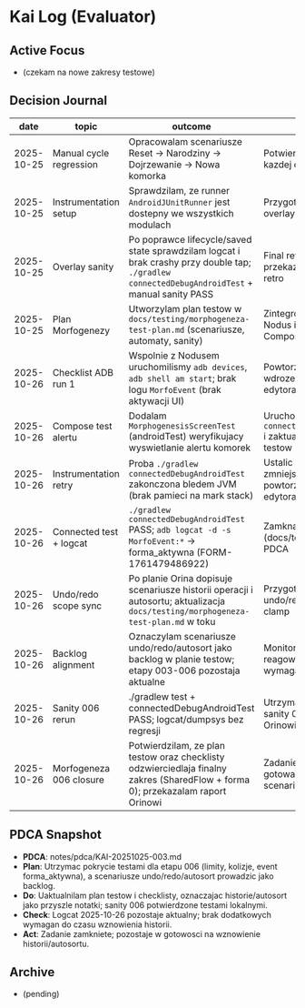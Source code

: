 # Kai Log (Evaluator)

## Active Focus
- (czekam na nowe zakresy testowe)

## Decision Journal
| date | topic | outcome | next |
|------|-------|---------|------|
| 2025-10-25 | Manual cycle regression | Opracowalam scenariusze Reset -> Narodziny -> Dojrzewanie -> Nowa komorka | Potwierdzic wykonanie po kazdej dostawie Lumena |
| 2025-10-25 | Instrumentation setup | Sprawdzilam, ze runner `AndroidJUnitRunner` jest dostepny we wszystkich modulach | Przygotowac checkliste overlay Pixel_5 |
| 2025-10-25 | Overlay sanity | Po poprawce lifecycle/saved state sprawdzilam logcat i brak crashy przy double tap; `./gradlew connectedDebugAndroidTest` + manual sanity PASS | Final review z Orinem i przekazanie wynikow do retro |
| 2025-10-25 | Plan Morfogenezy | Utworzylam plan testow w `docs/testing/morphogeneza-test-plan.md` (scenariusze, automaty, sanity) | Zintegrowac checkliste Nodus i zaplanowac Compose test |
| 2025-10-26 | Checklist ADB run 1 | Wspolnie z Nodusem uruchomilismy `adb devices`, `adb shell am start`; brak logu `MorfoEvent` (brak aktywacji UI) | Powtorzyc sanity po wdrozeniu interakcji edytora |
| 2025-10-26 | Compose test alertu | Dodalam `MorphogenesisScreenTest` (androidTest) weryfikujacy wyswietlanie alertu komorek | Uruchomic `./gradlew connectedDebugAndroidTest` i zaktualizowac plan testow |
| 2025-10-26 | Instrumentation retry | Proba `./gradlew connectedDebugAndroidTest` zakonczona bledem JVM (brak pamieci na mark stack) | Ustalic workaround (np. zmniejszyc heap) i powtorzyc po wdrozeniu edytora |
| 2025-10-26 | Connected test + logcat | `./gradlew connectedDebugAndroidTest` PASS; `adb logcat -d -s MorfoEvent:*` -> forma_aktywna (FORM-1761479486922) | Zamknac checklisty (docs/testing) i uaktualnic PDCA |
| 2025-10-26 | Undo/redo scope sync | Po planie Orina dopisuje scenariusze historii operacji i autosortu; aktualizacja `docs/testing/morphogeneza-test-plan.md` w toku | Przygotowac testy regresji undo/redo oraz sanity clamp |
| 2025-10-26 | Backlog alignment | Oznaczylam scenariusze undo/redo/autosort jako backlog w planie testow; etapy 003-006 pozostaja aktualne | Monitorowac sanity 006 i reagowac na nowe wymagania |
| 2025-10-26 | Sanity 006 rerun | ./gradlew test + connectedDebugAndroidTest PASS; logcat/dumpsys bez regresji | Utrzymac monitoring sanity 006 i raportowac Orinowi |
| 2025-10-26 | Morfogeneza 006 closure | Potwierdzilam, ze plan testow oraz checklisty odzwierciedlaja finalny zakres (SharedFlow + forma 0); przekazalam raport Orinowi | Zadanie zamkniete, gotowa na nowe scenariusze |

## PDCA Snapshot
- **PDCA**: notes/pdca/KAI-20251025-003.md
- **Plan**: Utrzymac pokrycie testami dla etapu 006 (limity, kolizje, event forma_aktywna), a scenariusze undo/redo/autosort prowadzic jako backlog.
- **Do**: Uaktualnilam plan testow i checklisty, oznaczajac historie/autosort jako przyszle notatki; sanity 006 potwierdzone testami lokalnymi.
- **Check**: Logcat 2025-10-26 pozostaje aktualny; brak dodatkowych wymagan do czasu wznowienia historii.
- **Act**: Zadanie zamkniete; pozostaje w gotowosci na wznowienie historii/autosortu.

## Archive
- (pending)



